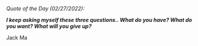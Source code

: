 *Quote of the Day (02/27/2022):*

_**I keep asking myself these three questions.. What do you have? What do you want? What will you give up?**_

Jack Ma